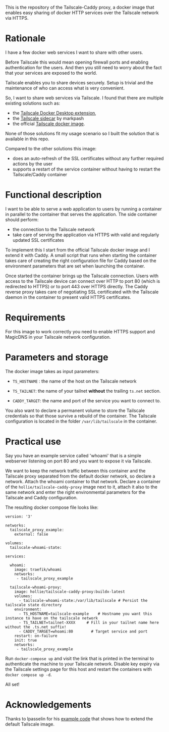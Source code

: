 This is the repository of the Tailscale-Caddy proxy, a docker image that enables easy sharing of docker HTTP services over the Tailscale network via HTTPS.

# Rationale

I have a few docker web services I want to share with other users.

Before Tailscale this would mean opening firewall ports and enabling authentication for the users. And then you still need to worry about the fact that your services are exposed to the world. 

Tailscale enables you to share devices securely. Setup is trivial and the maintenance of who can access what is very convenient.

So, I want to share web services via Tailscale. I found that there are multiple existing solutions such as:
* the [Tailscale Docker Desktop extension](https://tailscale.com/blog/docker/), 
* the [Tailscale sidecar](https://github.com/markpash/tailscale-sidecar) by markpash 
* the official [Tailscale docker image](https://hub.docker.com/r/tailscale/tailscale).

None of those solutions fit my usage scenario so I built the solution that is available in this repo.

Compared to the other solutions this image:

* does an auto-refresh of the SSL certificates without any further required actions by the user
* supports a restart of the service container without having to restart the Tailscale/Caddy container

# Functional description

I want to be able to serve a web application to users by running a container in parallel to the container that serves the application. The side container should perform:

* the connection to the Tailscale network
* take care of serving the application via HTTPS with valid and regularly updated SSL certificates

To implement this I start from the official Tailscale docker image and I extend it with Caddy. A small script that runs when starting the container takes care of creating the right configuration file for Caddy based on the environment parameters that are set when launching the container. 

Once started the container brings up the Tailscale connection. Users with access to the Tailscale device can connect over HTTP to port 80 (which is redirected to HTTPS) or to port 443 over HTTPS directly. The Caddy reverse proxy takes care of negotiating SSL certificated with the Tailscale daemon in the container to present valid HTTPS certificates.

# Requirements

For this image to work correctly you need to enable HTTPS support and MagicDNS in your Tailscale network configuration.

# Parameters and storage

The docker image takes as input parameters:

* `TS_HOSTNAME` : the name of the host on the Tailscale network

* `TS_TAILNET`: the name of your tailnet **without** the trailing `ts.net` section.

* `CADDY_TARGET`: the name and port of the service you want to connect to.

You also want to declare a permanent volume to store the Tailscale credentials so that those survive a rebuild of the container. The Tailscale configuration is located in the folder `/var/lib/tailscale` in the container.

# Practical use

Say you have an example service called 'whoami' that is a simple webserver listening on port 80 and you want to expose it via Tailscale.

We want to keep the network traffic between this container and the Tailscale proxy separated from the default docker network, so declare a network. Attach the whoami container to that network. Declare a container of the `hollie/tailscale-caddy-proxy` image next to it, attach it also to the same network and enter the right environmental parameters for the Tailscale and Caddy configuration.

The resulting docker compose file looks like:

```docker
version: '3'

networks:
  tailscale_proxy_example:
    external: false

volumes:
  tailscale-whoami-state:

services:

  whoami:
    image: traefik/whoami
    networks:
     - tailscale_proxy_example

  tailscale-whoami-proxy:
    image: hollie/tailscale-caddy-proxy:buildx-latest
    volumes:
      - tailscale-whoami-state:/var/lib/tailscale # Persist the tailscale state directory
    environment:
      - TS_HOSTNAME=tailscale-example    # Hostname you want this instance to have on the tailscale network
      - TS_TAILNET=tailnet-XXXX     # Fill in your tailnet name here without the .ts.net suffix!
      - CADDY_TARGET=whoami:80        # Target service and port
    restart: on-failure
    init: true
    networks:
     - tailscale_proxy_example
```

Run `docker-compose up` and visit the link that is printed in the terminal to authenticate the machine to your Tailscale network. Disable key expiry via the Tailscale settings page for this host and restart the containers with `docker compose up -d`. 

All set!

# Acknowledgements

Thanks to lpasselin for his [example code](https://github.com/lpasselin/tailscale-docker) that shows how to extend the default Tailscale image.
